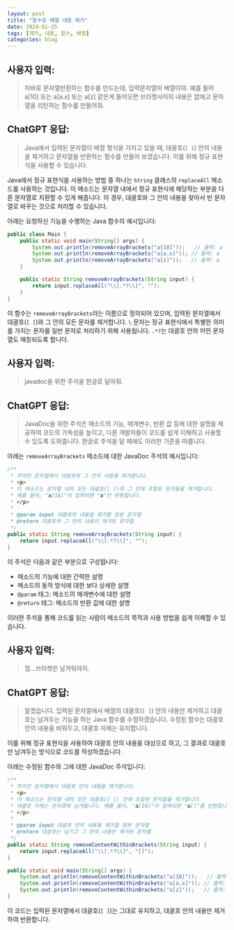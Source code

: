```yaml
---
layout: post
title: "함수로 배열 내용 제거"
date: 2024-01-25
tags: [제거, 내용, 함수, 배열]
categories: blog
---
```


## 사용자 입력:
> 자바로 문자열반환하는 함수를 만드는데, 입력문자열이 배열이야. 예를 들어   a[10] 또는 a[a.x] 또는 a[z] 같은게 들어오면 브라켓사이의 내용은 없애고 문자열을 리턴하는 함수를 만들어줘.

## ChatGPT 응답:
> Java에서 입력된 문자열이 배열 형식을 가지고 있을 때, 대괄호(`[ ]`) 안의 내용을 제거하고 문자열을 반환하는 함수를 만들어 보겠습니다. 이를 위해 정규 표현식을 사용할 수 있습니다.

Java에서 정규 표현식을 사용하는 방법 중 하나는 `String` 클래스의 `replaceAll` 메소드를 사용하는 것입니다. 이 메소드는 문자열 내에서 정규 표현식에 해당하는 부분을 다른 문자열로 치환할 수 있게 해줍니다. 이 경우, 대괄호와 그 안의 내용을 찾아서 빈 문자열로 바꾸는 것으로 처리할 수 있습니다.

아래는 요청하신 기능을 수행하는 Java 함수의 예시입니다:

```java
public class Main {
    public static void main(String[] args) {
        System.out.println(removeArrayBrackets("a[10]"));   // 출력: a
        System.out.println(removeArrayBrackets("a[a.x]")); // 출력: a
        System.out.println(removeArrayBrackets("a[z]"));   // 출력: a
    }

    public static String removeArrayBrackets(String input) {
        return input.replaceAll("\\[.*?\\]", "");
    }
}
```

이 함수는 `removeArrayBrackets`라는 이름으로 정의되어 있으며, 입력된 문자열에서 대괄호(`[ ]`)와 그 안의 모든 문자를 제거합니다. `\` 문자는 정규 표현식에서 특별한 의미를 가지는 문자를 일반 문자로 처리하기 위해 사용됩니다. `.*?`는 대괄호 안의 어떤 문자열도 매칭되도록 합니다.

## 사용자 입력:
> javadoc을 위한 주석을 한글로 달아줘.

## ChatGPT 응답:
> JavaDoc을 위한 주석은 메소드의 기능, 매개변수, 반환 값 등에 대한 설명을 제공하여 코드의 가독성을 높이고, 다른 개발자들이 코드를 쉽게 이해하고 사용할 수 있도록 도와줍니다. 한글로 주석을 달 때에도 이러한 기준을 따릅니다.

아래는 `removeArrayBrackets` 메소드에 대한 JavaDoc 주석의 예시입니다:

```java
/**
 * 주어진 문자열에서 대괄호와 그 안의 내용을 제거합니다.
 * <p>
 * 이 메소드는 문자열 내의 모든 대괄호([ ])와 그 안에 포함된 문자들을 제거합니다.
 * 예를 들어, "a[10]"이 입력되면 "a"만 반환합니다.
 * </p>
 *
 * @param input 대괄호와 내용을 제거할 원본 문자열
 * @return 대괄호와 그 안의 내용이 제거된 문자열
 */
public static String removeArrayBrackets(String input) {
    return input.replaceAll("\\[.*?\\]", "");
}
```

이 주석은 다음과 같은 부분으로 구성됩니다:
- 메소드의 기능에 대한 간략한 설명
- 메소드의 동작 방식에 대한 보다 상세한 설명
- `@param` 태그: 메소드의 매개변수에 대한 설명
- `@return` 태그: 메소드의 반환 값에 대한 설명

이러한 주석을 통해 코드를 읽는 사람이 메소드의 목적과 사용 방법을 쉽게 이해할 수 있습니다.

## 사용자 입력:
> 헐...브라켓은 남겨둬야지.

## ChatGPT 응답:
> 알겠습니다. 입력된 문자열에서 배열의 대괄호(`[ ]`) 안의 내용만 제거하고 대괄호는 남겨두는 기능을 하는 Java 함수를 수정하겠습니다. 수정된 함수는 대괄호 안의 내용을 비워두고, 대괄호 자체는 유지합니다.

이를 위해 정규 표현식을 사용하여 대괄호 안의 내용을 대상으로 하고, 그 결과로 대괄호만 남겨두는 방식으로 코드를 작성하겠습니다.

아래는 수정된 함수와 그에 대한 JavaDoc 주석입니다:

```java
/**
 * 주어진 문자열에서 대괄호 안의 내용을 제거합니다.
 * <p>
 * 이 메소드는 문자열 내의 모든 대괄호([ ]) 안에 포함된 문자들을 제거합니다.
 * 대괄호 자체는 문자열에 남겨둡니다. 예를 들어, "a[10]"이 입력되면 "a[]"를 반환합니다.
 * </p>
 *
 * @param input 대괄호 안의 내용을 제거할 원본 문자열
 * @return 대괄호는 남기고 그 안의 내용만 제거된 문자열
 */
public static String removeContentWithinBrackets(String input) {
    return input.replaceAll("\\[.*?\\]", "[]");
}

public static void main(String[] args) {
    System.out.println(removeContentWithinBrackets("a[10]"));   // 출력: a[]
    System.out.println(removeContentWithinBrackets("a[a.x]")); // 출력: a[]
    System.out.println(removeContentWithinBrackets("a[z]"));   // 출력: a[]
}
```

이 코드는 입력된 문자열에서 대괄호(`[ ]`)는 그대로 유지하고, 대괄호 안의 내용만 제거하여 반환합니다.

